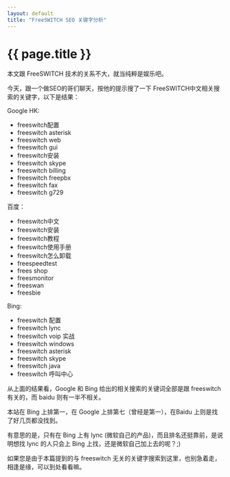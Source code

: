 ```yaml
---
layout: default
title: "FreeSWITCH SEO 关键字分析"
---
```


# {{ page.title }}

本文跟 FreeSWITCH  技术的关系不大，就当纯粹是娱乐吧。

今天，跟一个做SEO的哥们聊天，按他的提示搜了一下 FreeSWITCH中文相关搜索的关键字，以下是结果：

Google HK:

* freeswitch配置
* freeswitch asterisk
* freeswitch web
* freeswitch gui
* freeswitch安装
* freeswitch skype
* freeswitch billing
* freeswitch freepbx
* freeswitch fax
* freeswitch g729

百度：

* freeswitch中文
* freeswitch安装
* freeswitch教程
* freeswitch使用手册
* freeswitch怎么卸载
* freespeedtest
* frees shop
* freesmonitor
* freeswan
* freesbie


Bing:

* freeswitch 配置
* freeswitch lync
* freeswitch voip 实战
* freeswitch windows
* freeswitch asterisk
* freeswitch skype
* freeswitch java
* freeswitch 呼叫中心

从上面的结果看，Google 和 Bing 给出的相关搜索的关键词全部是跟 freeswitch 有关的，而 baidu  则有一半不相关。

本站在 Bing 上排第一，在 Google 上排第七（曾经是第一），在Baidu 上则是找了好几页都没找到。

有意思的是，只有在 Bing 上有 lync (微软自己的产品)，而且排名还挺靠前，是说明想找 lync 的人只会上 Bing 上找，还是微软自己加上去的呢？;) 

如果您是由于本篇提到的与 freeswitch 无关的关键字搜索到这里，也别急着走，相逢是缘，可以到处看看嘛。

